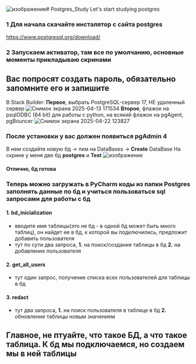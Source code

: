 ![изображение](https://github.com/user-attachments/assets/98f051b6-29b6-471a-b0f6-a4e7227b14e7)# Postgres_Study
Let's start studying postgres
### 1 Для начала скачайте инсталятор с сайта **postgres** 
https://www.postgresql.org/download/
### 2 Запускаем активатор, там все по умолчанию, основные моменты прикладываю скринами

## Вас попросят создать пароль, обязательно запомните его и запишите

В Stack Builder:
**Первое**, выбрать PostgreSQL-сервер 17, НЕ удаленный сервер 
![Снимок экрана 2025-04-13 171534](https://github.com/user-attachments/assets/b5340cf6-d1d0-48f0-a3b5-98e6cb74d530)
**Второе**, флажок на psqlODBC (64 bit) для работы с python, на всякий флажок на pgAgent, pgBouncer
![Снимок экрана 2025-04-22 123827](https://github.com/user-attachments/assets/1a45e829-b11e-436f-90a9-3ed800329b0a)

### После установки у вас должен появиться pgAdmin 4

В нем создайте новую бд -> пкм на DataBases -> **Create** DataBase 
На скрине у меня две бд **postgres** и **Test**
![изображение](https://github.com/user-attachments/assets/4221245e-db43-49d2-b724-9dba31f8cb66)

#### Отлично, бд готова

### Теперь можно загружать в PyCharm коды из папки Postgres заполнять данные по бд и учиться пользоваться sql запросами для работы с бд

#### 1. bd_inicialization 
- вводите имя таблицы(это не бд - в одной бд может быть много таблиц), он найдет ее в бд, к которой вы подключились, предложит добавить пользователя
- тут по сути два запроса, **1.** на поиск/создание таблицы в бд **2.** на добавление пользователя

#### 2. get_all_users 
- тут один запрос, получение списка всех пользователей для таблицы в бд

#### 3. redact 
- тут два запроса, **1.** на поиск пользователя в таблице в бд **2.** обновление таблицы новым значением

## Главное, не птуайте, что такое БД, а что такое таблица. К бд мы подключаемся, но создаем мы в ней таблицы
